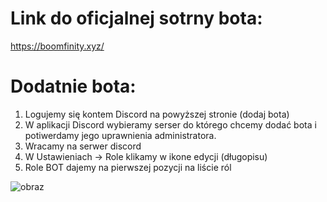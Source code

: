 # Link do oficjalnej sotrny bota:
https://boomfinity.xyz/

# Dodatnie bota:
1. Logujemy się kontem Discord na powyższej stronie (dodaj bota)
2. W aplikacji Discord wybieramy serser do którego chcemy dodać bota i potiwerdamy jego uprawnienia administratora.
3. Wracamy na serwer discord
4. W Ustawieniach -> Role klikamy w ikone edycji (długopisu)
5. Role BOT dajemy na pierwszej pozycji na liście ról

![obraz](https://github.com/user-attachments/assets/1cb83035-7541-4251-a96f-66c5a216e099)
